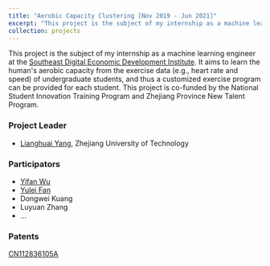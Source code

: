 ```yaml
---
title: "Aerobic Capacity Clustering [Nov 2019 - Jun 2021]"
excerpt: "This project is the subject of my internship as a machine learning engineer at the [Southeast Digital Economic Development Institute](http://www.sdedi.org.cn/). It aims to learn the human's aerobic capacity from the exercise data (e.g., heart rate and speed) of undergraduate students, and thus a customized exercise program can be provided for each student. This project is co-funded by the National Student Innovation Training Program and Zhejiang Province New Talent Program."
collection: projects
---
```


This project is the subject of my internship as a machine learning engineer at the [Southeast Digital Economic Development Institute](http://www.sdedi.org.cn/). It aims to learn the human's aerobic capacity from the exercise data (e.g., heart rate and speed) of undergraduate students, and thus a customized exercise program can be provided for each student. This project is co-funded by the National Student Innovation Training Program and Zhejiang Province New Talent Program.

### Project Leader
- [Lianghuai Yang](https://www.researchgate.net/profile/Liang-Yang-39), Zhejiang University of Technology

### Participators
- [Yifan Wu](https://scholar.google.com/citations?user=l2GmQnQAAAAJ)
- [Yulei Fan](https://www.researchgate.net/profile/Yulei-Fan)
- Dongwei Kuang
- Luyuan Zhang
- ...

### Patents
[CN112836105A](https://patents.google.com/patent/CN112836105A/en?oq=CN112836105A)